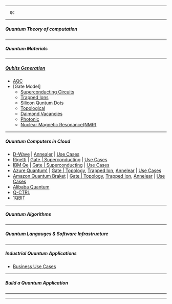 -------------

      QC
------------------
##### Quantum Theory of computation

-----------
##### Quantum Materials

-----------
##### [Qubits Generation](https://github.com/gopala-kr/Quantum-Dots/blob/master/07-Quantum-Algorithms-Applications/Qubits.md)

- [AQC](https://github.com/gopala-kr/Quantum-Dots/blob/master/07-Quantum-Algorithms-Applications/a-qc.md)
- [Gate Model]
  - [Superconducting Circuits]()
  - [Trapped Ions]()
  - [Silicon Quntum Dots]()
  - [Topological]()
  - [Daimond Vacancies]()
  - [Photonic]()
  - [Nuclear Magnetic Resonance(NMR)]()
  
----------
##### Quantum Computers in Cloud

 - [D-Wave](https://www.dwavesys.com/take-leap) | [Annealer]() | [Use Cases]()
 - [Rigetti](https://qcs.rigetti.com/) | [Gate | Superconducting]() | [Use Cases]()
 - [IBM Qe](https://www.ibm.com/quantum-computing/) | [Gate | Superconducting]() | [Use Cases]()
 - [Azure Quantum)](https://azure.microsoft.com/en-us/services/quantum/) | [Gate | Topology](), [Trapped Ion](), [Annelear]() | [Use Cases]()
 - [Amazon Quantum Braket](https://aws.amazon.com/braket/) | [Gate | Topology](), [Trapped Ion](), [Annelear]() | [Use Cases]()
 - [Alibaba Quantum](https://damo.alibaba.com/labs/quantum)
 - [Q-CTRL](https://q-ctrl.com/)
 - [1QBIT](https://1qbit.com/)

---------------

##### Quantum Algorithms

-------

##### Quantum Langauges & Software Infrastructure



----------

##### Industrial Quantum Applications

- [Business Use Cases](https://github.com/gopala-kr/Quantum-Dots/blob/master/07-Quantum-Algorithms-Applications/usecases.md)

---------------
##### Build a Quantum Application

---------------
----------------------
